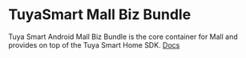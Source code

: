 # TuyaSmart Mall Biz Bundle
Tuya Smart Android Mall Biz Bundle is the core container for Mall and provides on top of the Tuya Smart Home SDK.
[Docs](https://github.com/TuyaInc/tuyasmart_bizbundle_android_doc)
